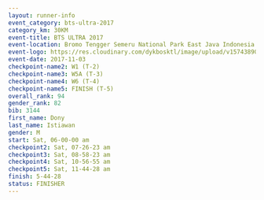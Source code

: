 ```yaml
---
layout: runner-info 
event_category: bts-ultra-2017 
category_km: 30KM 
event-title: BTS ULTRA 2017 
event-location: Bromo Tengger Semeru National Park East Java Indonesia 
event-logo: https://res.cloudinary.com/dykbosktl/image/upload/v1574389068/Logo/btsultra-profilpic_qfpjxb.png 
event-date: 2017-11-03 
checkpoint-name2: W1 (T-2) 
checkpoint-name3: W5A (T-3) 
checkpoint-name4: W6 (T-4) 
checkpoint-name5: FINISH (T-5) 
overall_rank: 94
gender_rank: 82
bib: 3144
first_name: Dony
last_name: Istiawan
gender: M
start: Sat, 06-00-00 am
checkpoint2: Sat, 07-26-23 am
checkpoint3: Sat, 08-58-23 am
checkpoint4: Sat, 10-56-55 am
checkpoint5: Sat, 11-44-28 am
finish: 5-44-28
status: FINISHER
---
```

